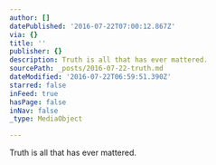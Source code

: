 ```yaml
---
author: []
datePublished: '2016-07-22T07:00:12.867Z'
via: {}
title: ''
publisher: {}
description: Truth is all that has ever mattered.
sourcePath: _posts/2016-07-22-truth.md
dateModified: '2016-07-22T06:59:51.390Z'
starred: false
inFeed: true
hasPage: false
inNav: false
_type: MediaObject

---
```

Truth is all that has ever mattered.